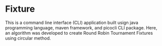 # Fixture

This is a command line interface (CLI) application built usign java programming language, maven framework, and picocli CLI package.
Here, an algorithm was developed to create Round Robin Tournament Fixtures using circular method.
